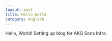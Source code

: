```yaml
---
layout: post
title: Hello World
category: english
---
```


Hello, World! Setting up blog for AKG Sons Infra.